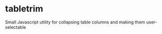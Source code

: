 tabletrim
=========

Small Javascript utility for collapsing table columns and making them user-selectable
